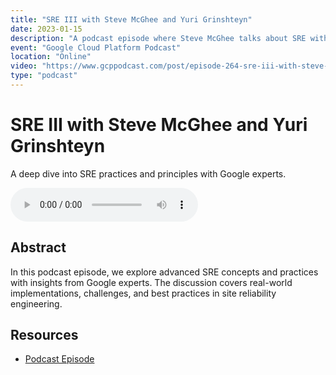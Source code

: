```yaml
---
title: "SRE III with Steve McGhee and Yuri Grinshteyn"
date: 2023-01-15
description: "A podcast episode where Steve McGhee talks about SRE with another Google expert, Yuri Grinshteyn"
event: "Google Cloud Platform Podcast"
location: "Online"
video: "https://www.gcppodcast.com/post/episode-264-sre-iii-with-steve-mcghee-and-yuri-grinshteyn/"
type: "podcast"
---
```


# SRE III with Steve McGhee and Yuri Grinshteyn

A deep dive into SRE practices and principles with Google experts.

<audio controls>
  <source src="https://www.gcppodcast.com/post/episode-264-sre-iii-with-steve-mcghee-and-yuri-grinshteyn/" type="audio/mpeg">
  Your browser does not support the audio element.
</audio>

## Abstract

In this podcast episode, we explore advanced SRE concepts and practices with insights from Google experts. The discussion covers real-world implementations, challenges, and best practices in site reliability engineering.

## Resources

- [Podcast Episode](https://www.gcppodcast.com/post/episode-264-sre-iii-with-steve-mcghee-and-yuri-grinshteyn/) 